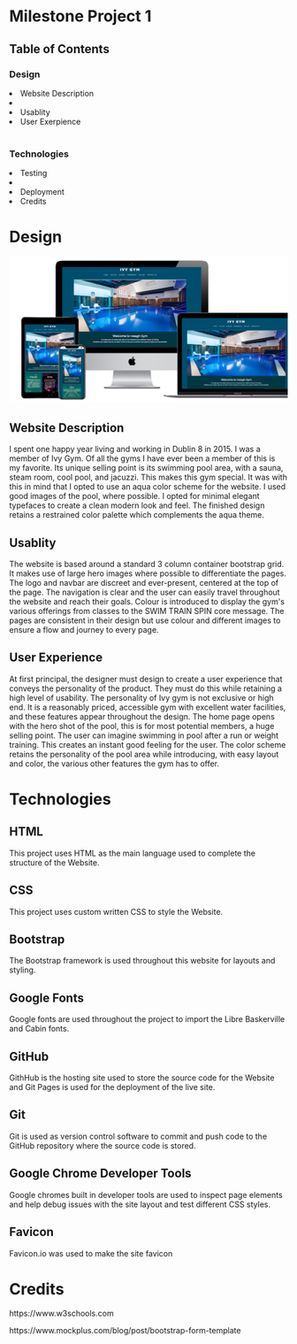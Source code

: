 <h1>Milestone Project 1</h1>

<h2>Table of Contents</h2>



<h3>Design</h3>

<li>Website Description<li>
<li>Usablity</li>
<li>User Exerpience</li>

<br>

<h3>Technologies</h3>


<li>Testing<li>
<li>Deployment</li>
<li>Credits</li>


<h1>Design</h1>


![alt text](assets/images/webmock.png)

<h2>Website Description</h2>
<p>I spent one happy year living and working in Dublin 8 in 2015. I was a member of Ivy Gym. Of all the gyms I have ever been a member of this is my favorite. Its unique selling point is its swimming pool area, with a sauna, steam room, cool pool, and jacuzzi. This makes this gym special.
It was with this in mind that I opted to use an aqua color scheme for the website.  I used good images of the pool, where possible. I opted for minimal elegant typefaces to create a clean modern look and feel. The finished design retains a restrained color palette which complements the aqua theme.
</p>

<h2>Usablity</h2>

The website is based around a standard 3 column container bootstrap grid. It makes use of large hero images where possible to differentiate the pages. The logo and navbar are discreet and ever-present, centered at the top of the page. The navigation is clear and the user can easily travel throughout the website and reach their goals. Colour is introduced to display the gym's various offerings from classes to the SWIM TRAIN SPIN core message. The pages are consistent in their design but 
use colour and different images to ensure a flow and journey to every page.  

<h2>User Experience</h2>
At first principal, the designer must design to create a  user experience that conveys the personality of the product.  They must do this while retaining a high level of usability. The personality of Ivy gym is not exclusive or high end. It is a reasonably priced, accessible gym with excellent water facilities, and these features appear throughout the design. The home page opens with the hero shot
of the pool, this is for most potential members, a huge selling point. The user can imagine swimming in pool after a run or weight training. This creates an instant good feeling for the user. The color scheme retains the personality of the pool area while introducing, with easy layout and color, the various other features the gym has to offer. 
</p>

<h1>Technologies</h1>

<h2>HTML</h2>

   <p>  This project uses HTML as the main language used to complete the structure of the Website.</p>

<h2>CSS</h2>

   <p> This project uses custom written CSS to style the Website.</p>

<h2>Bootstrap</h2>

   <p> The Bootstrap framework is used throughout this website for layouts and styling. </p>



<h2>Google Fonts</h2>

  <p>  Google fonts are used throughout the project to import the Libre Baskerville and Cabin fonts. </p>



<h2>GitHub</h2>

<p>  GithHub is the hosting site used to store the source code for the Website and Git Pages is used for the deployment of the live site. </p>


<h2>Git</h2>

   <p>   Git is used as version control software to commit and push code to the GitHub repository where the source code is stored. </p>



<h2>Google Chrome Developer Tools</h2>

   <p>      Google chromes built in developer tools are used to inspect page elements and help debug issues with the site layout and test different CSS styles. </p>



<h2>Favicon</h2>

   <p>  Favicon.io was used to make the site favicon  </p>





   <h1>Credits</h1>

   <P>https://www.w3schools.com </p>

<P>https://www.mockplus.com/blog/post/bootstrap-form-template </p>


